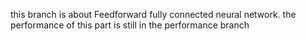 this branch is about Feedforward fully connected neural network. the performance of this part is still in the performance branch
